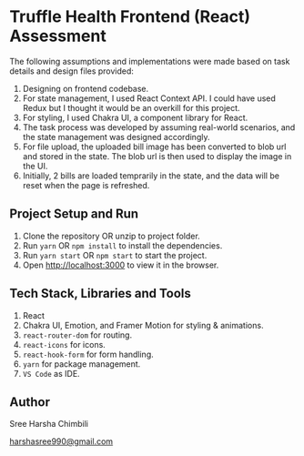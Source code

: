 # Truffle Health Frontend (React) Assessment

The following assumptions and implementations were made based on task details and design files provided:

1. Designing on frontend codebase.
2. For state management, I used React Context API. I could have used Redux but I thought it would be an overkill for this project.
3. For styling, I used Chakra UI, a component library for React.
4. The task process was developed by assuming real-world scenarios, and the state management was designed accordingly.
5. For file upload, the uploaded bill image has been converted to blob url and stored in the state. The blob url is then used to display the image in the UI.
6. Initially, 2 bills are loaded temprarily in the state, and the data will be reset when the page is refreshed.

## Project Setup and Run

1. Clone the repository OR unzip to project folder.
2. Run `yarn` OR `npm install` to install the dependencies.
3. Run `yarn start` OR `npm start` to start the project.
4. Open [http://localhost:3000](http://localhost:3000) to view it in the browser.

## Tech Stack, Libraries and Tools

1. React
2. Chakra UI, Emotion, and Framer Motion for styling & animations.
3. `react-router-dom` for routing.
4. `react-icons` for icons.
5. `react-hook-form` for form handling.
6. `yarn` for package management.
7. `VS Code` as IDE.

## Author

Sree Harsha Chimbili

harshasree990@gmail.com
